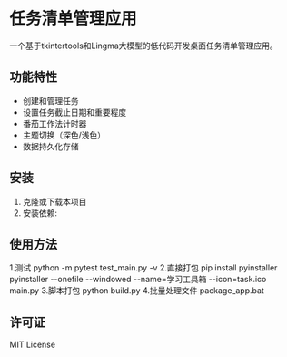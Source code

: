 # 任务清单管理应用

一个基于tkintertools和Lingma大模型的低代码开发桌面任务清单管理应用。

## 功能特性

- 创建和管理任务
- 设置任务截止日期和重要程度
- 番茄工作法计时器
- 主题切换（深色/浅色）
- 数据持久化存储

## 安装

1. 克隆或下载本项目
2. 安装依赖:


## 使用方法
1.测试
python -m pytest test_main.py -v
2.直接打包
pip install pyinstaller
pyinstaller --onefile --windowed --name=学习工具箱 --icon=task.ico main.py
3.脚本打包
python build.py
4.批量处理文件
package_app.bat


## 许可证

MIT License


